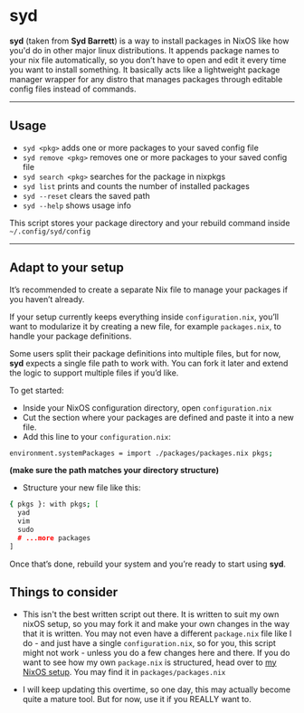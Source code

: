 # syd
**syd** (taken from **Syd Barrett**) is a way to install packages in NixOS like how you'd do in other major linux distributions. It appends package names to your nix file automatically, so you don’t have to open and edit it every time you want to install something. It basically acts like a lightweight package manager wrapper for any distro that manages packages through editable config files instead of commands.

---

## Usage
- `syd <pkg>` adds one or more packages to your saved config file
- `syd remove <pkg>` removes one or more packages to your saved config file
- `syd search <pkg>` searches for the package in nixpkgs
- `syd list` prints and counts the number of installed packages
- `syd --reset` clears the saved path
- `syd --help` shows usage info

This script stores your package directory and your rebuild command inside `~/.config/syd/config`

---

## Adapt to your setup
It’s recommended to create a separate Nix file to manage your packages if you haven’t already.

If your setup currently keeps everything inside `configuration.nix`, you’ll want to modularize it by creating a new file, for example `packages.nix`, to handle your package definitions.

Some users split their package definitions into multiple files, but for now, **syd** expects a single file path to work with. You can fork it later and extend the logic to support multiple files if you’d like.

To get started:
- Inside your NixOS configuration directory, open `configuration.nix`
- Cut the section where your packages are defined and paste it into a new file.
- Add this line to your `configuration.nix`:

```bash
environment.systemPackages = import ./packages/packages.nix pkgs;
```

**(make sure the path matches your directory structure)**

- Structure your new file like this:

```bash
{ pkgs }: with pkgs; [
  yad
  vim
  sudo
  # ...more packages
]
```

Once that’s done, rebuild your system and you’re ready to start using **syd**.

## Things to consider
- This isn't the best written script out there. It is written to suit my own nixOS setup, so you may fork it and make your own changes in the way that it is written. You may not even have a different `package.nix` file like I do - and just have a single `configuration.nix`, so for you, this script might not work - unless you do a few changes here and there. If you do want to see how my own `package.nix` is structured, head over to [my NixOS setup](https://github.com/sidharthify/nixos-configs). You may find it in `packages/packages.nix`

- I will keep updating this overtime, so one day, this may actually become quite a mature tool. But for now, use it if you REALLY want to.
